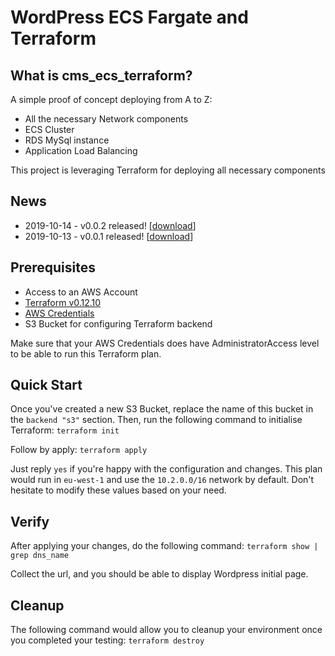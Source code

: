 # WordPress ECS Fargate and Terraform

## What is cms_ecs_terraform?
A simple proof of concept deploying from A to Z:
* All the necessary Network components
* ECS Cluster
* RDS MySql instance
* Application Load Balancing

This project is leveraging Terraform for deploying all necessary components

## News
* 2019-10-14 - v0.0.2 released! [[download](https://github.com/cdcloudlogix/cms_ecs_terraform/releases/tag/0.0.2)]
* 2019-10-13 - v0.0.1 released! [[download](https://github.com/cdcloudlogix/cms_ecs_terraform/releases/tag/0.0.1)]

## Prerequisites
* Access to an AWS Account
* [Terraform v0.12.10](https://www.terraform.io/downloads.html)
* [AWS Credentials](https://www.terraform.io/docs/providers/aws/index.html)
* S3 Bucket for configuring Terraform backend

Make sure that your AWS Credentials does have AdministratorAccess level to be able to run this Terraform plan.

## Quick Start
Once you've created a new S3 Bucket, replace the name of this bucket in the `backend "s3"` section.
Then, run the following command to initialise Terraform:
`terraform init`

Follow by apply:
`terraform apply`

Just reply `yes` if you're happy with the configuration and changes.
This plan would run in `eu-west-1` and use the `10.2.0.0/16` network by default. Don't hesitate to modify these values based on your need.

## Verify
After applying your changes, do the following command:
`terraform show | grep dns_name`

Collect the url, and you should be able to display Wordpress initial page.

## Cleanup
The following command would allow you to cleanup your environment once you completed your testing:
`terraform destroy`
